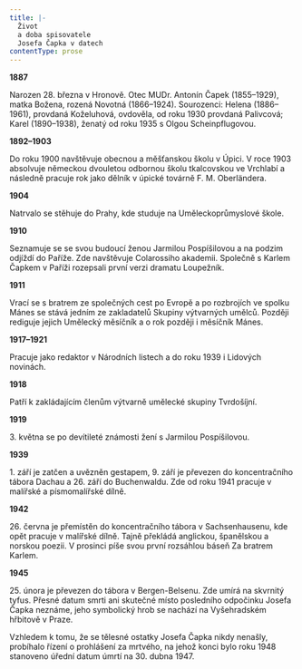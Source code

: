 ```yaml
---
title: |-
  Život
  a doba spisovatele
  Josefa Čapka v datech
contentType: prose
---
```


**1887**

Narozen 28. března v Hronově. Otec MUDr. Antonín Čapek (1855–1929), matka Božena, rozená Novotná (1866–1924). Sourozenci: Helena (1886–1961), provdaná Koželuhová, ovdověla, od roku 1930 provdaná Palivcová; Karel (1890–1938), ženatý od roku 1935 s Olgou Scheinpflugovou.

**1892–1903**

Do roku 1900 navštěvuje obecnou a měšťanskou školu v Úpici. V roce 1903 absolvuje německou dvouletou odbornou školu tkalcovskou ve Vrchlabí a následně pracuje rok jako dělník v úpické továrně F. M. Oberländera.

**1904**

Natrvalo se stěhuje do Prahy, kde studuje na Uměleckoprůmyslové škole.

**1910**

Seznamuje se se svou budoucí ženou Jarmilou Pospíšilovou a na podzim odjíždí do Paříže. Zde navštěvuje Colarossiho akademii. Společně s Karlem Čapkem v Paříži rozepsali první verzi dramatu Loupežník.

**1911**

Vrací se s bratrem ze společných cest po Evropě a po rozbrojích ve spolku Mánes se stává jedním ze zakladatelů Skupiny výtvarných umělců. Později rediguje jejich Umělecký měsíčník a o rok později i měsíčník Mánes.

**1917–1921**

Pracuje jako redaktor v Národních listech a do roku 1939 i Lidových novinách.

**1918**

Patří k zakládajícím členům výtvarně umělecké skupiny Tvrdošíjní.

**1919**

3\. května se po devítileté známosti žení s Jarmilou Pospíšilovou.

**1939**

1\. září je zatčen a uvězněn gestapem, 9. září je převezen do koncentračního tábora Dachau a 26. září do Buchenwaldu. Zde od roku 1941 pracuje v malířské a písmomalířské dílně.

**1942**

26\. června je přemístěn do koncentračního tábora v Sachsenhausenu, kde opět pracuje v malířské dílně. Tajně překládá anglickou, španělskou a norskou poezii. V prosinci píše svou první rozsáhlou báseň Za bratrem Karlem.

**1945**

25\. února je převezen do tábora v Bergen-Belsenu. Zde umírá na skvrnitý tyfus. Přesné datum smrti ani skutečné místo posledního odpočinku Josefa Čapka neznáme, jeho symbolický hrob se nachází na Vyšehradském hřbitově v Praze.

Vzhledem k tomu, že se tělesné ostatky Josefa Čapka nikdy nenašly, probíhalo řízení o prohlášení za mrtvého, na jehož konci bylo roku 1948 stanoveno úřední datum úmrtí na 30. dubna 1947.
